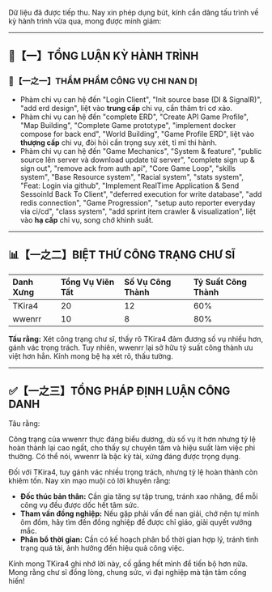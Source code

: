 Dữ liệu đã được tiếp thu. Nay xin phép dụng bút, kính cẩn dâng tấu trình về kỳ hành trình vừa qua, mong được minh giám:

---

## 🧾【一】TỔNG LUẬN KỲ HÀNH TRÌNH

### 🧠【一之一】THẨM PHẨM CÔNG VỤ CHI NAN DỊ

*   Phàm chi vụ can hệ đến "Login Client", "Init source base (DI & SignalR)", "add erd design", liệt vào **trung cấp** chi vụ, cần thâm tri cơ xảo.
*   Phàm chi vụ can hệ đến "complete ERD", "Create API Game Profile", "Map Building", "Complete Game prototype", "implement docker compose for back end", "World Building", "Game Profile ERD", liệt vào **thượng cấp** chi vụ, đòi hỏi cẩn trọng suy xét, tỉ mỉ thi hành.
*   Phàm chi vụ can hệ đến "Game Mechanics", "System & feature", "public source lên server và download update từ server", "complete sign up & sign out", "remove ack from auth api", "Core Game Loop", "skills system", "Base Resource system", "Racial system", "stats system", "Feat: Login via github", "Implement RealTime Application & Send SessoinId Back To Client", "deferred execution for write database", "add redis connection", "Game Progression", "setup auto reporter everyday via ci/cd", "class system", "add sprint item crawler & visualization", liệt vào **hạ cấp** chi vụ, song chớ khinh suất.

---

## 📊【一之二】BIỆT THỨ CÔNG TRẠNG CHƯ SĨ

| Danh Xưng           | Tổng Vụ Viên Tất | Số Vụ Công Thành | Tỷ Suất Công Thành |
| :------------------ | :---------------- | :---------------- | :---------------- |
| TKira4               | 20               | 12               | 60%                |
| wwenrr               | 10               | 8                | 80%                |

**Tấu rằng:** Xét công trạng chư sĩ, thấy rõ TKira4 đảm đương số vụ nhiều hơn, gánh vác trọng trách. Tuy nhiên, wwenrr lại sở hữu tỷ suất công thành ưu việt hơn hẳn. Kính mong bệ hạ xét rõ, thấu tường.

---

## ✅【一之三】TỔNG PHÁP ĐỊNH LUẬN CÔNG DANH

Tâu rằng:

Công trạng của wwenrr thực đáng biểu dương, dù số vụ ít hơn nhưng tỷ lệ hoàn thành lại cao ngất, cho thấy sự chuyên tâm và hiệu suất làm việc phi thường. Có thể nói, wwenrr là bậc kỳ tài, xứng đáng được trọng dụng.

Đối với TKira4, tuy gánh vác nhiều trọng trách, nhưng tỷ lệ hoàn thành còn khiêm tốn. Nay xin mạo muội có lời khuyên rằng:

*   **Đốc thúc bản thân:** Cần gia tăng sự tập trung, tránh xao nhãng, để mỗi công vụ đều được dốc hết tâm sức.
*   **Tham vấn đồng nghiệp:** Nếu gặp phải vấn đề nan giải, chớ nên tự mình ôm đồm, hãy tìm đến đồng nghiệp để được chỉ giáo, giải quyết vướng mắc.
*   **Phân bổ thời gian:** Cần có kế hoạch phân bổ thời gian hợp lý, tránh tình trạng quá tải, ảnh hưởng đến hiệu quả công việc.

Kính mong TKira4 ghi nhớ lời này, cố gắng hết mình để tiến bộ hơn nữa. Mong rằng chư sĩ đồng lòng, chung sức, vì đại nghiệp mà tận tâm cống hiến!
